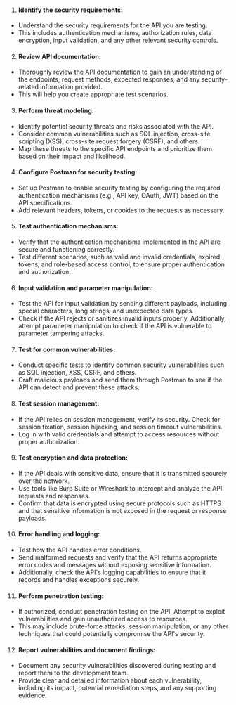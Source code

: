 1. <h4>Identify the security requirements:</h4>
- Understand the security requirements for the API you are testing.
- This includes authentication mechanisms, authorization rules, data encryption, input validation, and any other relevant security controls.

2. <h4>Review API documentation:</h4>
- Thoroughly review the API documentation to gain an understanding of the endpoints, request methods, expected responses, and any security-related information provided.
- This will help you create appropriate test scenarios.

3. <h4>Perform threat modeling:</h4>
- Identify potential security threats and risks associated with the API.
- Consider common vulnerabilities such as SQL injection, cross-site scripting (XSS), cross-site request forgery (CSRF), and others.
- Map these threats to the specific API endpoints and prioritize them based on their impact and likelihood.

4. <h4>Configure Postman for security testing:</h4>
- Set up Postman to enable security testing by configuring the required authentication mechanisms (e.g., API key, OAuth, JWT) based on the API specifications.
- Add relevant headers, tokens, or cookies to the requests as necessary.

5. <h4>Test authentication mechanisms:</h4>
- Verify that the authentication mechanisms implemented in the API are secure and functioning correctly.
- Test different scenarios, such as valid and invalid credentials, expired tokens, and role-based access control, to ensure proper authentication and authorization.

6. <h4>Input validation and parameter manipulation:</h4>
- Test the API for input validation by sending different payloads, including special characters, long strings, and unexpected data types.
- Check if the API rejects or sanitizes invalid inputs properly. Additionally, attempt parameter manipulation to check if the API is vulnerable to parameter tampering attacks.

7. <h4>Test for common vulnerabilities:</h4>
- Conduct specific tests to identify common security vulnerabilities such as SQL injection, XSS, CSRF, and others.
- Craft malicious payloads and send them through Postman to see if the API can detect and prevent these attacks.

8. <h4>Test session management:</h4>
- If the API relies on session management, verify its security. Check for session fixation, session hijacking, and session timeout vulnerabilities.
- Log in with valid credentials and attempt to access resources without proper authorization.

9. <h4>Test encryption and data protection:</h4>
- If the API deals with sensitive data, ensure that it is transmitted securely over the network.
- Use tools like Burp Suite or Wireshark to intercept and analyze the API requests and responses.
- Confirm that data is encrypted using secure protocols such as HTTPS and that sensitive information is not exposed in the request or response payloads.

10. <h4>Error handling and logging:</h4>
- Test how the API handles error conditions.
- Send malformed requests and verify that the API returns appropriate error codes and messages without exposing sensitive information.
- Additionally, check the API's logging capabilities to ensure that it records and handles exceptions securely.

11. <h4>Perform penetration testing:</h4>
- If authorized, conduct penetration testing on the API. Attempt to exploit vulnerabilities and gain unauthorized access to resources.
- This may include brute-force attacks, session manipulation, or any other techniques that could potentially compromise the API's security.

12. <h4>Report vulnerabilities and document findings:</h4>
- Document any security vulnerabilities discovered during testing and report them to the development team.
- Provide clear and detailed information about each vulnerability, including its impact, potential remediation steps, and any supporting evidence.
